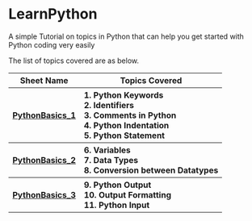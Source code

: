 # LearnPython
A simple Tutorial on topics in Python that can help you get started with Python coding very easily


The list of topics covered are as below.

<table width=100%>
  
  <tr><th>Sheet Name</th><th>Topics Covered</th></tr>
  <tr>
    <th><a href='PythonBasics_1.ipynb'>PythonBasics_1</a></th>
    <th align='left'>
      1. Python Keywords<br/>
      2. Identifiers<br/>
      3. Comments in Python<br/>
      4. Python Indentation<br/>
      5. Python Statement
    </th>
  </tr>
  
  <tr>
    <th><a href='PythonBasics_2.ipynb'>PythonBasics_2</a></th>
    <th align='left'>
      6. Variables<br/>
      7. Data Types<br/>
      8. Conversion between Datatypes
    </th>
  </tr>
  
  <tr>
    <th><a href='PythonBasics_3.ipynb'>PythonBasics_3</a></th>
    <th align='left'>
       9. Python Output<br/>
      10. Output Formatting<br/>
      11. Python Input
     </th>
  </tr>



</table>
